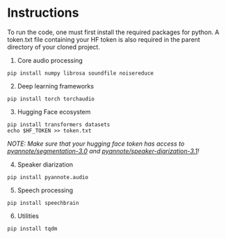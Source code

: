 # Instructions

To run the code, one must first install the required packages for python. A token.txt file containing your HF token
is also required in the parent directory of your cloned project.

1. Core audio processing <br>

```shell
pip install numpy librosa soundfile noisereduce
```

2. Deep learning frameworks

```shell
pip install torch torchaudio
```

3. Hugging Face ecosystem

```shell
pip install transformers datasets
echo $HF_TOKEN >> token.txt
```

*NOTE: Make sure that your hugging face token has access
to [pyannote/segmentation-3.0](https://huggingface.co/pyannote/segmentation-3.0)
and [pyannote/speaker-diarization-3.1](https://huggingface.co/pyannote/speaker-diarization-3.1)!*

4. Speaker diarization

```shell
pip install pyannote.audio
```

5. Speech processing

```shell
pip install speechbrain
```

6. Utilities

```shell
pip install tqdm
```
